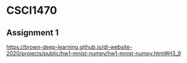 # CSCI1470
## Assignment 1

https://brown-deep-learning.github.io/dl-website-2020/projects/public/hw1-mnist-numpy/hw1-mnist-numpy.html#H3_9
